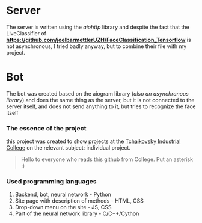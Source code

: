 # Server
The server is written using the *aiohttp* library and despite the fact that the LiveClassifier of **https://github.com/joelbarmettlerUZH/FaceClassification_Tensorflow** is not asynchronous, I tried badly anyway, but to combine their file with my project.

# Bot
The bot was created based on the aiogram library (*also an asynchronous library*) and does the same thing as the server, but it is not connected to the server itself, and does not send anything to it, but tries to recognize the face itself

### The essence of the project
this project was created to show projects at the [Tchaikovsky Industrial College](http://spo-chic.ru/) on the relevant subject: individual project.

<blockquote> Hello to everyone who reads this github from College. Put an asterisk :) </blockquote>

### Used programming languages
1. Backend, bot, neural network - Python
2. Site page with description of methods - HTML, CSS
3. Drop-down menu on the site - JS, CSS
4. Part of the neural network library - C/C++/Cython